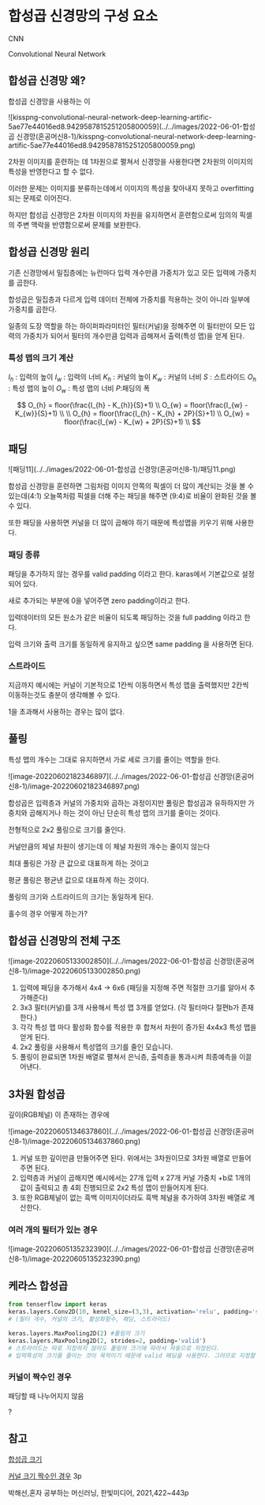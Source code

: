 # 합성곱 신경망의 구성 요소

CNN

Convolutional Neural Network



## 합성곱 신경망 왜?

합성곱 신경망을 사용하는 이

![kisspng-convolutional-neural-network-deep-learning-artific-5ae77e44016ed8.9429587815251205800059](../../images/2022-06-01-합성곱 신경망(혼공머신8-1)/kisspng-convolutional-neural-network-deep-learning-artific-5ae77e44016ed8.9429587815251205800059.png)

2차원 이미지를 훈련하는 데 1차원으로 펼쳐서 신경망을 사용한다면 2차원의 이미지의 특성을 반영한다고 할 수 없다.

이러한 문제는 이미지를 분류하는데에서 이미지의 특성을 찾아내지 못하고 overfitting 되는 문제로 이어진다.

하지만 합성곱 신경망은 2차원 이미지의 차원을 유지하면서 훈련함으로써 임의의 픽셀의 주변 맥락을 반영함으로써 문제를 보완한다.



## 합성곱 신경망 원리

기존 신경망에서 밀집층에는 뉴런마다 입력 개수만큼 가중치가 있고 모든 입력에 가중치를 곱한다.

합성곱은 밀집층과 다르게 입력 데이터 전체에 가중치를 적용하는 것이 아니라 일부에 가중치를 곱한다. 

일종의 도장 역할을 하는 하이퍼파라미터인 필터(커널)을 정해주면 이 필터만이 모든 입력의 가중치가 되어서 필터의 개수만큼 입력과 곱해져서 출력(특성 맵)을 얻게 된다.



### 특성 맵의 크기 계산

$I_{h}$ : 입력의 높이
$I_{w}$ : 입력의 너비
$K_{h}$ : 커널의 높이
$K_{w}$ : 커널의 너비
$S$ : 스트라이드
$O_{h}$ : 특성 맵의 높이
$O_{w}$ : 특성 맵의 너비
$P$:패딩의 폭


$$
O_{h} = floor(\frac{I_{h} - K_{h}}{S}+1)
\\
O_{w} = floor(\frac{I_{w} - K_{w}}{S}+1)
\\
\\
O_{h} = floor(\frac{I_{h} - K_{h} + 2P}{S}+1)
\\
O_{w} = floor(\frac{I_{w} - K_{w} + 2P}{S}+1)
\\
$$


## 패딩

![패딩11](../../images/2022-06-01-합성곱 신경망(혼공머신8-1)/패딩11.png)

합성곱 신경망을 훈련하면 그림처럼 이미지 안쪽의 픽셀이 더 많이 계산되는 것을 볼 수 있는데(4:1) 오늘쪽처럼 픽셀을 더해 주는 패딩을 해주면 (9:4)로 비율이 완화된 것을 볼 수 있다.

또한 패딩을 사용하면 커널을 더 많이 곱해야 하기 때문에 특성맵을 키우기 위해 사용한다.



### 패딩 종류

패딩을 추가하지 않는 경우를 valid padding 이라고 한다. karas에서 기본값으로 설정되어 있다.

새로 추가되는 부분에 0을 넣어주면 zero padding이라고 한다.

입력데이터의 모든 원소가 같은 비율이 되도록 패딩하는 것을 full padding 이라고 한다.

입력 크기와 출력 크기를 동일하게 유지하고 싶으면 same padding 을 사용하면 된다.



### 스트라이드

지금까지 예시에는 커널이 기본적으로 1칸씩 이동하면서 특성 맵을 출력했지만 2칸씩 이동하는것도 충분이 생각해볼 수 있다.

1을 초과해서 사용하는 경우는 많이 없다.



## 풀링

특성 맵의 개수는 그대로 유지하면서 가로 세로 크기를 줄이는 역할을 한다.

![image-20220602182346897](../../images/2022-06-01-합성곱 신경망(혼공머신8-1)/image-20220602182346897.png)

합성곱은 입력층과 커널의 가중치와 곱하는 과정이지만 풀링은 합성곱과 유하하지만 가중치와 곱해지거나 하는 것이 아닌 단순히 특성 맵의 크기를 줄이는 것이다.

전형적으로 2x2 풀링으로 크기를 줄인다.

커널만큼의 체널 차원이 생기는데 이 체널 차원의 개수는 줄이지 않는다

최대 풀링은 가장 큰 값으로 대표하게 하는 것이고

평균 풀링은 평균낸 값으로 대표하게 하는 것이다.

풀링의 크기와 스트라이드의 크기는 동일하게 된다.

홀수의 경우 어떻게 하는가?



## 합성곱 신경망의 전체 구조

![image-20220605133002850](../../images/2022-06-01-합성곱 신경망(혼공머신8-1)/image-20220605133002850.png)

1. 입력에 패딩을 추가해서 4x4 -> 6x6 (패딩을 지정해 주면 적절한 크기를 알아서 추가해준다)
2. 3x3 필터(커널)를 3개 사용해서 특성 맵 3개를 얻었다. (각 필터마다 절편b가 존재한다.)
3. 각각 특성 맵 마다 활성화 함수를 적용한 후 합쳐서 차원이 증가된 4x4x3 특성 맵을 얻게 된다.
4. 2x2 풀링을 사용해서 특성맵의 크기를 줄인 모습니다.
5. 풀링이 완료되면 1차원 배열로 펼쳐서 은닉층, 출력층을 통과시켜 최종예측을 이끌어낸다.



## 3차원 합성곱

깊이(RGB체널) 이 존재하는 경우에 

![image-20220605134637860](../../images/2022-06-01-합성곱 신경망(혼공머신8-1)/image-20220605134637860.png)

1. 커널 또한 깊이만큼 만들어주면 된다. 위에서는 3차원이므로 3차원 배열로 만들어 주면 된다.
2. 입력층과 커널이 곱해지면 예시에서는 27개 입력 x 27개 커널 가중치 +b로 1개의 값이 출력되고 총 4회 진행되므로 2x2 특성 맵이 만들어지게 된다.
3. 또한 RGB체널이 없는 흑백 이미지이더라도 흑백 체널을 추가하여 3차원 배열로 계산한다.



### 여러 개의 필터가 있는 경우

![image-20220605135232390](../../images/2022-06-01-합성곱 신경망(혼공머신8-1)/image-20220605135232390.png)



## 케라스 합성곱

```python
from tenserflow import keras
keras.layers.Conv2D(10, kenel_size=(3,3), activation='relu', padding='same', strides=1)
# (필터 개수, 커널의 크기, 활성화함수, 패딩, 스트라이드)

keras.layers.MaxPooling2D(2) #풀링의 크기
keras.layers.MaxPooling2D(2, strides=2, padding='valid')
# 스트라이드는 따로 지정하지 않아도 풀링의 크기에 따라서 자동으로 지정된다.
# 입력특성의 크기를 줄이는 것이 목적이기 때문에 valid 패딩을 사용한다. 그러므로 지정할 필요 없다.

```



### 커널이 짝수인 경우

패딩할 때 나누어지지 않음

?





## 참고

[합성곱 크기](https://wikidocs.net/64066)

[커널 크기 짝수인 경우](https://www.koreascience.or.kr/article/JAKO201908071718621.pdf) 3p

박해선,혼자 공부하는 머신러닝, 한빛미디어, 2021,422~443p
